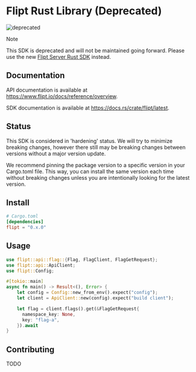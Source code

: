 # Flipt Rust Library (Deprecated)

![deprecated](https://img.shields.io/badge/status-deprecated-red)

> [!NOTE]
> This SDK is deprecated and will not be maintained going forward. Please use the new [Flipt Server Rust SDK](https://github.com/flipt-io/flipt-server-sdks/tree/main/flipt-rust) instead.

## Documentation

API documentation is available at <https://www.flipt.io/docs/reference/overview>.

SDK documentation is available at <https://docs.rs/crate/flipt/latest>.

## Status

This SDK is considered in 'hardening' status. We will try to minimize breaking changes, however there still may be breaking changes between versions without a major version update. 

We recommend pinning the package version to a specific version in your Cargo.toml file. This way, you can install the same version each time without breaking changes unless you are intentionally looking for the latest version.

## Install

```toml
# Cargo.toml
[dependencies]
flipt = "0.x.0"
```
## Usage

```rust
use flipt::api::flag::{Flag, FlagClient, FlagGetRequest};
use flipt::api::ApiClient;
use flipt::Config;

#[tokio::main]
async fn main() -> Result<(), Error> {
    let config = Config::new_from_env().expect("config");
    let client = ApiClient::new(config).expect("build client");

    let flag = client.flags().get(&FlagGetRequest{
      namespace_key: None,
      key: "flag-a",
    }).await
}
```

## Contributing

TODO

